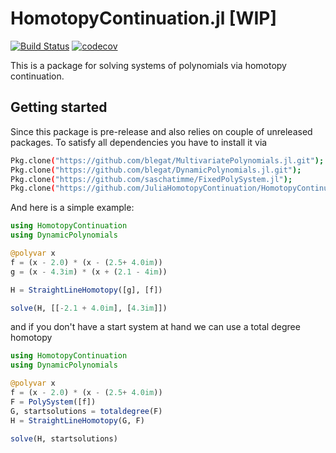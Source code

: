 # HomotopyContinuation.jl [WIP]
[![Build Status](https://travis-ci.org/JuliaHomotopyContinuation/HomotopyContinuation.jl.svg?branch=totaldegree)](https://travis-ci.org/JuliaHomotopyContinuation/HomotopyContinuation.jl)
[![codecov](https://codecov.io/gh/JuliaHomotopyContinuation/HomotopyContinuation.jl/branch/master/graph/badge.svg)](https://codecov.io/gh/JuliaHomotopyContinuation/HomotopyContinuation.jl)

This is a package for solving systems of polynomials via homotopy continuation.

Getting started
-----------
Since this package is pre-release and also relies on couple of unreleased packages. To satisfy all dependencies you have to install it via
```sh
Pkg.clone("https://github.com/blegat/MultivariatePolynomials.jl.git");
Pkg.clone("https://github.com/blegat/DynamicPolynomials.jl.git");
Pkg.clone("https://github.com/saschatimme/FixedPolySystem.jl");
Pkg.clone("https://github.com/JuliaHomotopyContinuation/HomotopyContinuation.jl.git")
```

And here is a simple example:
```julia
using HomotopyContinuation
using DynamicPolynomials

@polyvar x
f = (x - 2.0) * (x - (2.5+ 4.0im))
g = (x - 4.3im) * (x + (2.1 - 4im))

H = StraightLineHomotopy([g], [f])

solve(H, [[-2.1 + 4.0im], [4.3im]])
```

and if you don't have a start system at hand we can use a total degree homotopy
```julia
using HomotopyContinuation
using DynamicPolynomials

@polyvar x
f = (x - 2.0) * (x - (2.5+ 4.0im))
F = PolySystem([f])
G, startsolutions = totaldegree(F)
H = StraightLineHomotopy(G, F)

solve(H, startsolutions)
```
